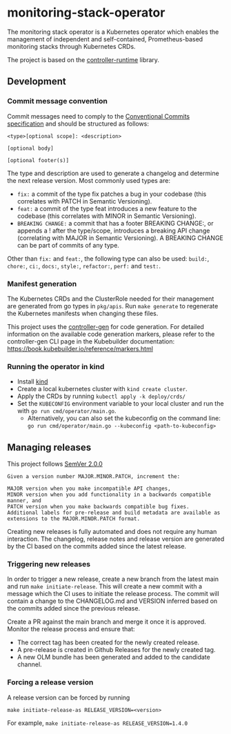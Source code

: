 # monitoring-stack-operator
The monitoring stack operator is a Kubernetes operator which enables the management of independent and self-contained, Prometheus-based monitoring stacks through Kubernetes CRDs.

The project is based on the [controller-runtime](https://github.com/kubernetes-sigs/controller-runtime) library.

## Development

### Commit message convention
Commit messages need to comply to the [Conventional Commits specification](https://www.conventionalcommits.org/en/v1.0.0/) and should be structured as follows:
```
<type>[optional scope]: <description>

[optional body]

[optional footer(s)]
```

The type and description are used to generate a changelog and determine the next release version.
Most commonly used types are:
* `fix:` a commit of the type fix patches a bug in your codebase (this correlates with PATCH in Semantic Versioning).
* `feat:` a commit of the type feat introduces a new feature to the codebase (this correlates with MINOR in Semantic Versioning).
* `BREAKING CHANGE:` a commit that has a footer BREAKING CHANGE:, or appends a ! after the type/scope, introduces a breaking API change (correlating with MAJOR in Semantic Versioning). A BREAKING CHANGE can be part of commits of any type.

Other than `fix:` and `feat:`, the following type can also be used: `build:`, `chore:`, `ci:`, `docs:`, `style:`, `refactor:`, `perf:` and `test:`.

### Manifest generation
The Kubernetes CRDs and the ClusterRole needed for their management are generated from go types in `pkg/apis`.
Run `make generate` to regenerate the Kubernetes manifests when changing these files.

This project uses the [controller-gen](https://github.com/kubernetes-sigs/controller-tools/tree/master/cmd/controller-gen) for code generation.
For detailed information on the available code generation markers, please refer to the controller-gen CLI page in the Kubebuilder documentation: https://book.kubebuilder.io/reference/markers.html

### Running the operator in kind
* Install [kind](https://github.com/kubernetes-sigs/kind)
* Create a local kubernetes cluster with `kind create cluster`.
* Apply the CRDs by running `kubectl apply -k deploy/crds/`
* Set the `KUBECONFIG` environment variable to your local cluster and run the with `go run cmd/operator/main.go`.
  * Alternatively, you can also set the kubeconfig on the command line: `go run cmd/operator/main.go --kubeconfig <path-to-kubeconfig>`

## Managing releases
This project follows [SemVer 2.0.0](https://semver.org/)
```
Given a version number MAJOR.MINOR.PATCH, increment the:

MAJOR version when you make incompatible API changes,
MINOR version when you add functionality in a backwards compatible manner, and
PATCH version when you make backwards compatible bug fixes.
Additional labels for pre-release and build metadata are available as extensions to the MAJOR.MINOR.PATCH format.
```

Creating new releases is fully automated and does not require any human interaction. 
The changelog, release notes and release version are generated by the CI based on the commits added since the latest release. 

### Triggering new releases
In order to trigger a new release, create a new branch from the latest main and run `make initiate-release`.
This will create a new commit with a message which the CI uses to initiate the release process.
The commit will contain a change to the CHANGELOG.md and VERSION inferred based on the commits added since the previous release.

Create a PR against the main branch and merge it once it is approved. Monitor the release process and ensure that:
* The correct tag has been created for the newly created release.
* A pre-release is created in Github Releases for the newly created tag.
* A new OLM bundle has been generated and added to the candidate channel.

### Forcing a release version
A release version can be forced by running 
```
make initiate-release-as RELEASE_VERSION=<version>
```

For example, ```make initiate-release-as RELEASE_VERSION=1.4.0```